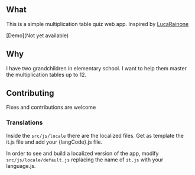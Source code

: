 ## What
This is a simple multiplication table quiz web app. Inspired by
[LucaRainone](https://github.com/LucaRainone/multiplication-tables-webapp)

[Demo](Not yet available)

## Why
I have two grandchildren in elementary school. I want to help them master the
multiplication tables up to 12.

## Contributing

Fixes and contributions are welcome

### Translations

Inside the `src/js/locale` there are the localized files. Get as template the it.js file and add your {langCode}.js file.

In order to see and build a localized version of the app, modify 
`src/js/locale/default.js` replacing the name of `it.js` with your
language.js.

